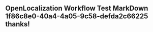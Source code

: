 <properties
ms.topic="hero-topic"
ms.test1="hero-topic"
ms.test2="test"/>

## OpenLocalization Workflow Test MarkDown 1f86c8e0-40a4-4a05-9c58-defda2c66225 thanks!
